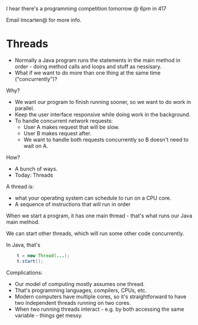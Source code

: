 
I hear there's a programming competition tomorrow @ 6pm in 417

Email lmcarten@ for more info.

# Threads

 - Normally a Java program runs the statements in the
   main method in order - doing method calls and loops and
   stuff as nessisary.
 - What if we want to do more than one thing at the 
   same time ("concurrently")?

Why?

 - We want our program to finish running sooner, so we want
   to do work in parallel.
 - Keep the user interface responsive while doing work
   in the background.
 - To handle concurrent network requests:
   - User A makes request that will be slow.
   - User B makes request after.
   - We want to handle both requests concurrently so
     B doesn't need to wait on A.

How?

 - A bunch of ways.
 - Today: Threads

A thread is:

 - what your operating system can schedule to run on a CPU core.
 - A sequence of instructions that will run in order

When we start a program, it has one main thread - that's what
runs our Java main method.

We can start other threads, which will run some other
code concurrently.

In Java, that's

```java
    t = new Thread(...);
    t.start();
```

Complications:

 - Our model of computing mostly assumes one thread.
 - That's programming languages, compilers, CPUs, etc.
 - Modern computers have multiple cores, so it's
   straightforward to have two independent threads
   running on two cores.
 - When two running threads interact - e.g. by both accessing
   the same variable - things get messy.
 
 

